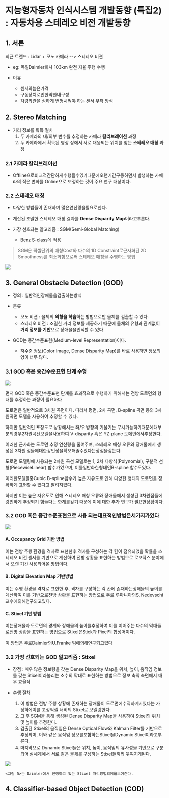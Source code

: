 # 지능형자동차 인식시스템 개발동향 (특집2) : 자동차용 스테레오 비전 개발동향 

## 1. 서론

최근 트랜드 : Lidar + 모노 카메라 --> 스테레오 비젼 
- eg: 독일Daimler회사 103km 완전 자율 주행 수행 

- 이유 
    - 센서의높은가격
    - 구동장치로인한약한내구성
    - 차량외관을 심하게 변형시켜야 하는 센서 부착 방식 
    
## 2. Stereo Matching

- 거리 정보를 획득 절차 
    1. 두 카메라의 내/외부 변수를 추정하는 카메라 **칼리브레이션** 과정
    2. 두 카메라에서 획득된 영상 상에서 서로 대응되는 위치를 찾는 **스테레오 매칭** 과정


### 2.1 카메라 칼리브레이션

- Offline으로비교적간단하게수행될수있기때문에오랜기간구동하면서 발생하는 카메라의 작은 변화를 Online으로 보정하는 것이 주요 연구 대상이다. 

### 2.2 스테레오 매칭

- 다양한 방법들이 존재하며 많은연산량을필요로한다. 

- 계산된 조밀한 스테레오 매칭 결과를 **Dense Disparity Map**이라고부른다.

- 가장 선호되는 알고리즘 : SGM(Semi-Global Matching)
    - Benz S-class에 적용 

> SGM은 픽셀단위의 매칭Cost와 다수의 1D Constraint로근사화된 2D Smoothness를 최소화함으로써 스테레오 매칭을 수행하는 방법


![](https://i.imgur.com/3eCTQuu.png)

## 3. General Obstacle Detection (GOD)

- 정의 : 일반적인장애물을검출하는방식

- 분류 
    - 모노 비젼 : 물체의 **외형을 학습**하는 방법으로만 물체를 검출할 수 있다. 
    - 스테레오 비전 : 조밀한 거리 정보를 제공하기 때문에 물체의 유형과 관계없이 **거리 정보를 기반**으로 장애물을인식할 수 있다

- GOD는 중간수준표현(Medium-level Representation)이다. 
    - 저수준 정보(Color Image, Dense Disparity Map)를 바로 사용하면 정보의 양이 너무 많다. 

### 3.1 GOD 혹은 중간수준표현 단계 수행

![](https://i.imgur.com/6XymEF3.png)

먼저 GOD 혹은 중간수준표현 단계를 효과적으로 수행하기 위해서는 전방 도로면의 형태를 추정하는 과정이 필요하다

도로면은 일반적으로 3차원 곡면이다. 따라서 평면, 2차 곡면, B-spline 곡면 등의 3차원곡면 모델을 사용하여 추정할 수 있다. 

하지만 일반적인 포장도로 상황에서는 좌/우 방향의 기울기는 무시가능하기때문에대부분의경우2차원곡선모델을사용하여 V-disparity 혹은 YZ-plane 도메인에서추정한다. 

이러한 근사화는 도로면 추정 연산량을 줄여주며, 스테레오 매칭 오류와 장애물에서 생성된 3차원 점들에대한강인성을확보해줄수있다는장점을갖는다.

도로면 모델링에 사용되는 2차원 곡선 모델로는 1, 2차 다항식(Polynomial), 구분적 선형(PiecewiseLinear) 함수가있으며, 이를일반화한형태인B-spline 함수도있다. 

이러한모델들중Cubic B-spline함수가 높은 자유도로 인해 다양한 형태의 도로면을 정확하게 표현할 수 있다고 알려져있다. 

하지만 이는 높은 자유도로 인해 스테레오 매칭 오류와 장애물에서 생성된 3차원점들에 강인하게 추정되기 힘들다는 한계를갖기 때문에 이에 대한 추가 연구가 필요한상황이다.

### 3.2 GOD 혹은 중간수준표현으로 사용 되는대표적인방법은세가지가있다

![](https://i.imgur.com/A4LStCI.png)

#### A. Occupancy Grid 기반 방법

이는 전방 주행 환경을 격자로 표현한후 격자를 구성하는 각 칸이 점유되었을 확률을 스테레오 비전 센서를 기반으로 계산하여 전방 상황을 표현하는 방법으로 로보틱스 분야에서 오랜 기간 사용되어온 방법이다.

#### B. Digital Elevation Map 기반방법

이는 주행 환경을 격자로 표현한 후, 격자를 구성하는 각 칸에 존재하는장애물의 높이를 계산하여 이를 기반으로전방 상황을 표현하는 방법으로 주로 루마니아의S. Nedevschi 교수에의해연구되고있다.

#### C. Stixel 기반 방법

이는장애물과 도로면의 경계와 장애물의 높이를추정하여 이를 이어주는 다수의 막대들로전방 상황을 표현하는 방법으로 Stixel은Stick과 Pixel의 합성어이다. 

이 방법은 주로Daimler의U.Franke 팀에의해연구되고있다

### 3.2 가장 선호되는 GOD 알고리즘 : Stixel 

- 장점 : 매우 많은 정보량을 갖는 Dense Disparity Map을 위치, 높이, 움직임 정보를 갖는 Stixel이라불리는 소수의 막대로 표현하는 방법으로 정보 축약 측면에서 매우 효율적

- 수행 절차 
    1. 이 방법은 전방 주행 상황에 존재하는 장애물이 도로면에수직하게서있다는 가정하에이를 고정픽셀 너비의 Stixel로 모델링한다. 
    2. 그 후 SGM을 통해 생성된 Dense Disparity Map을 사용하여 Stixel의 위치 및 높이를 추정한다. 
    3. 검출된 Stixel의 움직임은 Dense Optical Flow와 Kalman Filter를 기반으로 추정되며, 이와 같은 움직임 정보를포함하는Stixel을Dynamic Stixel이라고부른다. 
    4. 마지막으로 Dynamic Stixel들은 위치, 높이, 움직임의 유사성을 기반으로 구분되어 실세계에서 서로 같은 물체를 구성하는 Stixel들끼리 묶여지게된다.
    
    
![](https://i.imgur.com/blbcT1B.png)
```
<그림 5>는 Daimler에서 진행하고 있는 Stixel 처리방법의예를보여준다.
```

## 4. Classifier-based Object Detection (COD)



